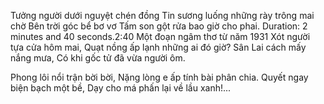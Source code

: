 Tưởng người dưới nguyệt chén đồng
Tin sương luống những rày trông mai chờ
Bên trời góc bể bơ vơ
Tấm son gột rửa bao giờ cho phai.
Duration: 2 minutes and 40 seconds.2:40
Một đoạn ngâm thơ từ năm 1931
Xót người tựa cửa hôm mai,
Quạt nồng ấp lạnh những ai đó giờ?
Sân Lai cách mấy nắng mưa,
Có khi gốc tử đã vừa người ôm.

Phong lôi nổi trận bời bời,
Nặng lòng e ấp tính bài phân chia.
Quyết ngay biện bạch một bề,
Dạy cho má phấn lại về lầu xanh!...